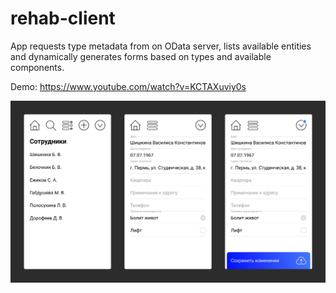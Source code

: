 # rehab-client

App requests type metadata from on OData server, lists available entities and dynamically generates forms based on types and available components.

Demo: https://www.youtube.com/watch?v=KCTAXuviy0s

<img src="/img/screenshot.png">
